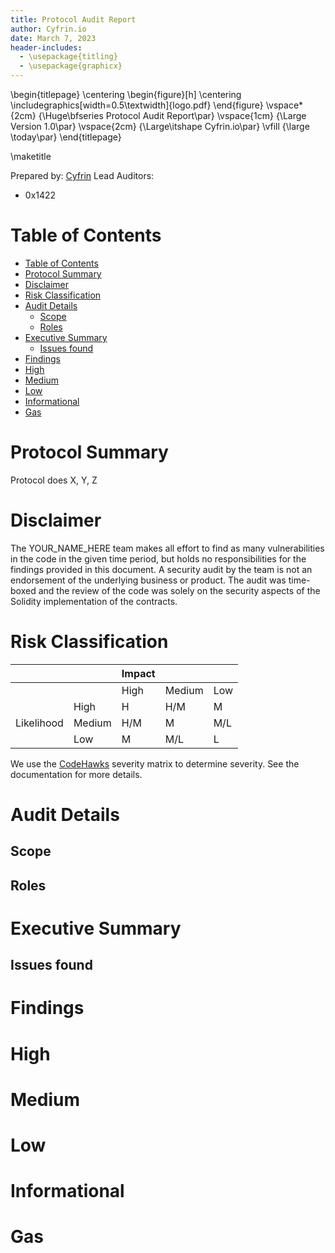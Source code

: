 ```yaml
---
title: Protocol Audit Report
author: Cyfrin.io
date: March 7, 2023
header-includes:
  - \usepackage{titling}
  - \usepackage{graphicx}
---
```


\begin{titlepage}
    \centering
    \begin{figure}[h]
        \centering
        \includegraphics[width=0.5\textwidth]{logo.pdf} 
    \end{figure}
    \vspace*{2cm}
    {\Huge\bfseries Protocol Audit Report\par}
    \vspace{1cm}
    {\Large Version 1.0\par}
    \vspace{2cm}
    {\Large\itshape Cyfrin.io\par}
    \vfill
    {\large \today\par}
\end{titlepage}

\maketitle

<!-- Your report starts here! -->

Prepared by: [Cyfrin](https://cyfrin.io)
Lead Auditors: 
- 0x1422

# Table of Contents
- [Table of Contents](#table-of-contents)
- [Protocol Summary](#protocol-summary)
- [Disclaimer](#disclaimer)
- [Risk Classification](#risk-classification)
- [Audit Details](#audit-details)
  - [Scope](#scope)
  - [Roles](#roles)
- [Executive Summary](#executive-summary)
  - [Issues found](#issues-found)
- [Findings](#findings)
- [High](#high)
- [Medium](#medium)
- [Low](#low)
- [Informational](#informational)
- [Gas](#gas)

# Protocol Summary

Protocol does X, Y, Z

# Disclaimer

The YOUR_NAME_HERE team makes all effort to find as many vulnerabilities in the code in the given time period, but holds no responsibilities for the findings provided in this document. A security audit by the team is not an endorsement of the underlying business or product. The audit was time-boxed and the review of the code was solely on the security aspects of the Solidity implementation of the contracts.

# Risk Classification

|            |        | Impact |        |     |
| ---------- | ------ | ------ | ------ | --- |
|            |        | High   | Medium | Low |
|            | High   | H      | H/M    | M   |
| Likelihood | Medium | H/M    | M      | M/L |
|            | Low    | M      | M/L    | L   |

We use the [CodeHawks](https://docs.codehawks.com/hawks-auditors/how-to-evaluate-a-finding-severity) severity matrix to determine severity. See the documentation for more details.

# Audit Details 
## Scope 
## Roles
# Executive Summary
## Issues found
# Findings
# High
# Medium
# Low 
# Informational
# Gas 